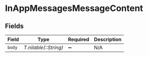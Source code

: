 # InAppMessagesMessageContent


## Fields

| Field                 | Type                  | Required              | Description           |
| --------------------- | --------------------- | --------------------- | --------------------- |
| `body`                | *T.nilable(::String)* | :heavy_minus_sign:    | N/A                   |